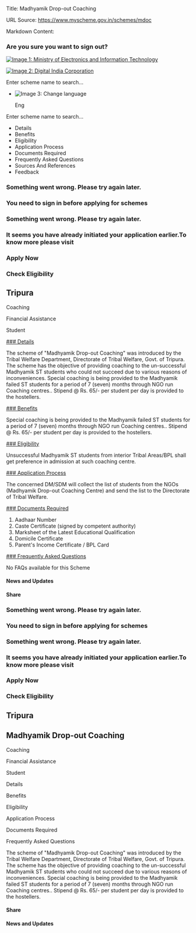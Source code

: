 Title: Madhyamik Drop-out Coaching

URL Source: https://www.myscheme.gov.in/schemes/mdoc

Markdown Content:
### Are you sure you want to sign out?

[![Image 1: Ministry of Electronics and Information Technology](https://cdn.myscheme.in/images/logos/emblem-black.svg)](https://www.myscheme.gov.in/)

[![Image 2: Digital India Corporation](https://cdn.myscheme.in/images/logos/digital-india-black.svg)](https://www.digitalindia.gov.in/)

Enter scheme name to search...

*   ![Image 3: Change language](https://cdn.myscheme.in/images/icons/language.svg)
    
    Eng
    

Enter scheme name to search...

*   Details
*   Benefits
*   Eligibility
*   Application Process
*   Documents Required
*   Frequently Asked Questions
*   Sources And References
*   Feedback

### Something went wrong. Please try again later.

### 

### You need to sign in before applying for schemes

### Something went wrong. Please try again later.

### It seems you have already initiated your application earlier.To know more please visit

### Apply Now

### Check Eligibility

Tripura
-------

Coaching

Financial Assistance

Student

[### Details](https://www.myscheme.gov.in/schemes/mdoc#details)

The scheme of "Madhyamik Drop-out Coaching" was introduced by the Tribal Welfare Department, Directorate of Tribal Welfare, Govt. of Tripura. The scheme has the objective of providing coaching to the un-successful Madhyamik ST students who could not succeed due to various reasons of inconveniences. Special coaching is being provided to the Madhyamik failed ST students for a period of 7 (seven) months through NGO run Coaching centres.. Stipend @ Rs. 65/- per student per day is provided to the hostellers.

[### Benefits](https://www.myscheme.gov.in/schemes/mdoc#benefits)

Special coaching is being provided to the Madhyamik failed ST students for a period of 7 (seven) months through NGO run Coaching centres.. Stipend @ Rs. 65/- per student per day is provided to the hostellers.

[### Eligibility](https://www.myscheme.gov.in/schemes/mdoc#eligibility)

Unsuccessful Madhyamik ST students from interior Tribal Areas/BPL shall get preference in admission at such coaching centre.

[### Application Process](https://www.myscheme.gov.in/schemes/mdoc#application-process)

The concerned DM/SDM will collect the list of students from the NGOs (Madhyamik Drop-out Coaching Centre) and send the list to the Directorate of Tribal Welfare.

[### Documents Required](https://www.myscheme.gov.in/schemes/mdoc#documents-required)

1.  Aadhaar Number
2.  Caste Certificate (signed by competent authority)
3.  Marksheet of the Latest Educational Qualification
4.  Domicile Certificate
5.  Parent's Income Certificate / BPL Card

[### Frequently Asked Questions](https://www.myscheme.gov.in/schemes/mdoc#faqs)

No FAQs available for this Scheme

#### News and Updates

#### Share

### Something went wrong. Please try again later.

### 

### You need to sign in before applying for schemes

### Something went wrong. Please try again later.

### It seems you have already initiated your application earlier.To know more please visit

### Apply Now

### Check Eligibility

Tripura
-------

Madhyamik Drop-out Coaching
---------------------------

Coaching

Financial Assistance

Student

Details

Benefits

Eligibility

Application Process

Documents Required

Frequently Asked Questions

The scheme of "Madhyamik Drop-out Coaching" was introduced by the Tribal Welfare Department, Directorate of Tribal Welfare, Govt. of Tripura. The scheme has the objective of providing coaching to the un-successful Madhyamik ST students who could not succeed due to various reasons of inconveniences. Special coaching is being provided to the Madhyamik failed ST students for a period of 7 (seven) months through NGO run Coaching centres.. Stipend @ Rs. 65/- per student per day is provided to the hostellers.

#### Share

#### News and Updates
